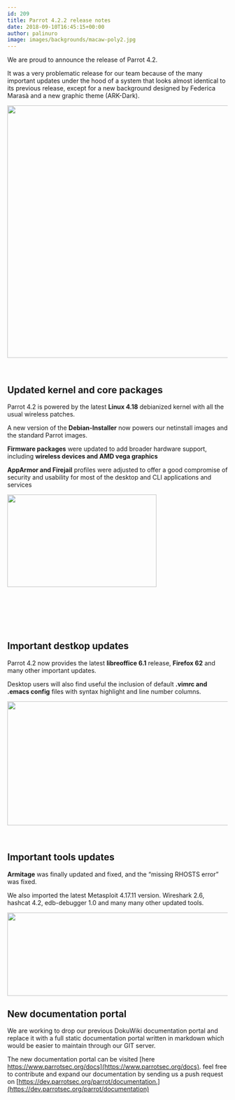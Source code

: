 ```yaml
---
id: 209
title: Parrot 4.2.2 release notes
date: 2018-09-10T16:45:15+00:00
author: palinuro
image: images/backgrounds/macaw-poly2.jpg
---
```

We are proud to announce the release of Parrot 4.2.

It was a very problematic release for our team because of the many important updates under the hood of a system that looks almost identical to its previous release, except for a new background designed by Federica Marasà and a new graphic theme (ARK-Dark).

[<img class="alignnone wp-image-211 size-large" src="https://blog.parrotsec.org/wp-content/uploads/macaw-poly-1024x576.jpg" alt="" width="1024" height="576" srcset="https://blog.parrotsec.org/wp-content/uploads/macaw-poly-1024x576.jpg 1024w, https://blog.parrotsec.org/wp-content/uploads/macaw-poly-300x169.jpg 300w, https://blog.parrotsec.org/wp-content/uploads/macaw-poly-768x432.jpg 768w, https://blog.parrotsec.org/wp-content/uploads/macaw-poly-830x467.jpg 830w, https://blog.parrotsec.org/wp-content/uploads/macaw-poly-230x129.jpg 230w, https://blog.parrotsec.org/wp-content/uploads/macaw-poly-350x197.jpg 350w, https://blog.parrotsec.org/wp-content/uploads/macaw-poly-480x270.jpg 480w" sizes="(max-width: 1024px) 100vw, 1024px" />](https://blog.parrotsec.org/wp-content/uploads/macaw-poly.jpg)

&nbsp;

## Updated kernel and core packages

Parrot 4.2 is powered by the latest **Linux 4.18** debianized kernel with all the usual wireless patches.

A new version of the **Debian-Installer** now powers our netinstall images and the standard Parrot images.

**Firmware packages** were updated to add broader hardware support, including **wireless devices and AMD vega graphics**

**AppArmor and Firejail** profiles were adjusted to offer a good compromise of security and usability for most of the desktop and CLI applications and services

<img class="alignnone size-full wp-image-214" src="https://blog.parrotsec.org/wp-content/uploads/Screenshot-at-2018-09-10-17-58-08.png" alt="" width="341" height="211" srcset="https://blog.parrotsec.org/wp-content/uploads/Screenshot-at-2018-09-10-17-58-08.png 341w, https://blog.parrotsec.org/wp-content/uploads/Screenshot-at-2018-09-10-17-58-08-300x186.png 300w, https://blog.parrotsec.org/wp-content/uploads/Screenshot-at-2018-09-10-17-58-08-230x142.png 230w" sizes="(max-width: 341px) 100vw, 341px" />

&nbsp;

&nbsp;

&nbsp;

## Important destkop updates

Parrot 4.2 now provides the latest **libreoffice 6.1** release, **Firefox 62** and many other important updates.

Desktop users will also find useful the inclusion of default **.vimrc and .emacs config** files with syntax highlight and line number columns.

<img class="alignnone size-full wp-image-218" src="https://blog.parrotsec.org/wp-content/uploads/Screenshot-at-2018-09-10-18-18-23.png" alt="" width="618" height="283" srcset="https://blog.parrotsec.org/wp-content/uploads/Screenshot-at-2018-09-10-18-18-23.png 618w, https://blog.parrotsec.org/wp-content/uploads/Screenshot-at-2018-09-10-18-18-23-300x137.png 300w, https://blog.parrotsec.org/wp-content/uploads/Screenshot-at-2018-09-10-18-18-23-230x105.png 230w, https://blog.parrotsec.org/wp-content/uploads/Screenshot-at-2018-09-10-18-18-23-350x160.png 350w, https://blog.parrotsec.org/wp-content/uploads/Screenshot-at-2018-09-10-18-18-23-480x220.png 480w" sizes="(max-width: 618px) 100vw, 618px" />

&nbsp;

## Important tools updates

**Armitage** was finally updated and fixed, and the &#8220;missing RHOSTS error&#8221; was fixed.

We also imported the latest Metasploit 4.17.11 version. Wireshark 2.6, hashcat 4.2, edb-debugger 1.0 and many many other updated tools.

[<img class="alignnone size-full wp-image-216" src="https://blog.parrotsec.org/wp-content/uploads/Screenshot-at-2018-09-10-18-16-00.png" alt="" width="962" height="190" srcset="https://blog.parrotsec.org/wp-content/uploads/Screenshot-at-2018-09-10-18-16-00.png 962w, https://blog.parrotsec.org/wp-content/uploads/Screenshot-at-2018-09-10-18-16-00-300x59.png 300w, https://blog.parrotsec.org/wp-content/uploads/Screenshot-at-2018-09-10-18-16-00-768x152.png 768w, https://blog.parrotsec.org/wp-content/uploads/Screenshot-at-2018-09-10-18-16-00-830x164.png 830w, https://blog.parrotsec.org/wp-content/uploads/Screenshot-at-2018-09-10-18-16-00-230x45.png 230w, https://blog.parrotsec.org/wp-content/uploads/Screenshot-at-2018-09-10-18-16-00-350x69.png 350w, https://blog.parrotsec.org/wp-content/uploads/Screenshot-at-2018-09-10-18-16-00-480x95.png 480w" sizes="(max-width: 962px) 100vw, 962px" />](https://dev.parrotsec.org/parrot/armitage/commit/68f584e0064adc31aa42755b3f5c527e5e2687a9)

## 

## New documentation portal

We are working to drop our previous DokuWiki documentation portal and replace it with a full static documentation portal written in markdown which would be easier to maintain through our GIT server.

The new documentation portal can be visited [here https://www.parrotsec.org/docs](https://www.parrotsec.org/docs). feel free to contribute and expand our documentation by sending us a push request on [https://dev.parrotsec.org/parrot/documentation.](https://dev.parrotsec.org/parrot/documentation)